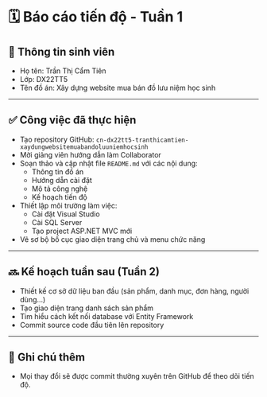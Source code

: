 # 🗓️ Báo cáo tiến độ - Tuần 1

## 👤 Thông tin sinh viên
- Họ tên: Trần Thị Cẩm Tiên
- Lớp: DX22TT5
- Tên đồ án: Xây dựng website mua bán đồ lưu niệm học sinh

---

## ✅ Công việc đã thực hiện
- Tạo repository GitHub: `cn-dx22tt5-tranthicamtien-xaydungwebsitemuabandoluuniemhocsinh`
- Mời giảng viên hướng dẫn làm Collaborator
- Soạn thảo và cập nhật file `README.md` với các nội dung:
  - Thông tin đồ án
  - Hướng dẫn cài đặt
  - Mô tả công nghệ
  - Kế hoạch tiến độ
- Thiết lập môi trường làm việc:
  - Cài đặt Visual Studio
  - Cài SQL Server
  - Tạo project ASP.NET MVC mới
- Vẽ sơ bộ bố cục giao diện trang chủ và menu chức năng

---

## 🔜 Kế hoạch tuần sau (Tuần 2)
- Thiết kế cơ sở dữ liệu ban đầu (sản phẩm, danh mục, đơn hàng, người dùng…)
- Tạo giao diện trang danh sách sản phẩm
- Tìm hiểu cách kết nối database với Entity Framework
- Commit source code đầu tiên lên repository

---

## 📝 Ghi chú thêm
- Mọi thay đổi sẽ được commit thường xuyên trên GitHub để theo dõi tiến độ.
